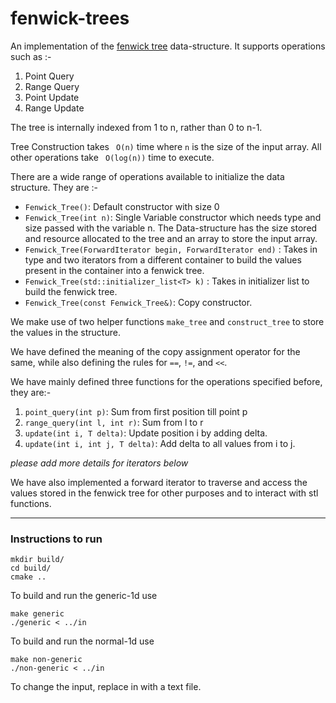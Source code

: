 # fenwick-trees

An implementation of the [fenwick tree](https://en.wikipedia.org/wiki/Fenwick_tree) data-structure. It supports operations such as :-

1. Point Query
2. Range Query
3. Point Update
4. Range Update

The tree is internally indexed from 1 to n, rather than 0 to n-1.

Tree Construction takes ``` O(n)``` time where ``` n ``` is the size of the input array.
All other operations take ``` O(log(n))``` time to execute.

There are a wide range of operations available to initialize the data structure.
They are :-
- ```Fenwick_Tree()```: Default constructor with size 0
- ```Fenwick_Tree(int n)```: Single Variable constructor which needs type and size passed with the variable n. The Data-structure has the size stored and resource allocated to the tree and an array to store the input array. 
- ```Fenwick_Tree(ForwardIterator begin, ForwardIterator end)``` : Takes in type and two iterators from a different container to build the values present in the container into a fenwick tree.
- ```Fenwick_Tree(std::initializer_list<T> k)``` : Takes in initializer list to build the fenwick tree.
- ```Fenwick_Tree(const Fenwick_Tree&)```: Copy constructor.

We make use of two helper functions ```make_tree``` and ```construct_tree``` to store the values in the structure.

We have defined the meaning of the copy assignment operator for the same, while also defining the rules for `==`, `!=`, and `<<`.

We have mainly defined three functions for the operations specified before, they are:-
1. `point_query(int p)`: Sum from first position till point p
2. `range_query(int l, int r)`: Sum from l to r 
3. `update(int i, T delta)`: Update position i by adding delta.
4. `update(int i, int j, T delta)`: Add delta to all values from i to j.

*please add more details for iterators below*

We have also implemented a forward iterator to traverse and access the values stored in the fenwick tree for other purposes and to interact with stl functions.

--------------------------
### Instructions to run

```
mkdir build/
cd build/
cmake ..
```
To build and run the generic-1d use
```
make generic
./generic < ../in
```

To build and run the normal-1d use
```
make non-generic
./non-generic < ../in
```

To change the input, replace in with a text file.
